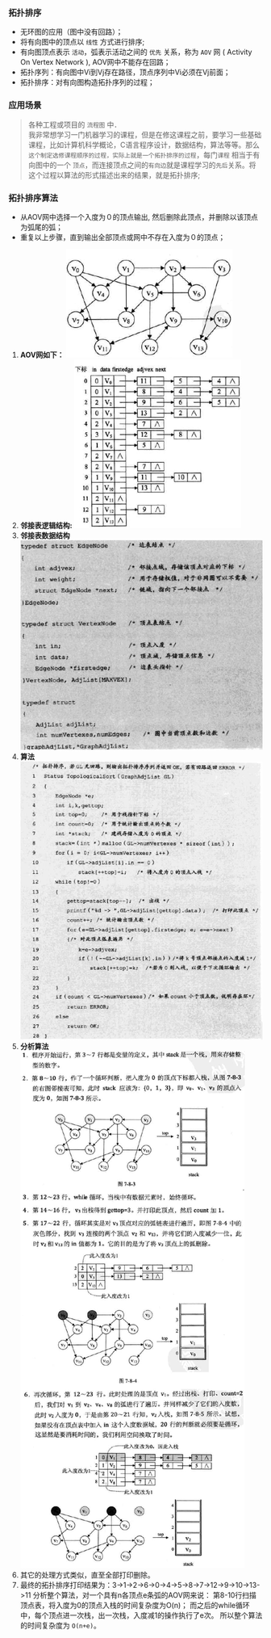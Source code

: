 ### 拓扑排序
* 无环图的应用（图中没有回路）；
* 将有向图中的顶点以 `线性` 方式进行排序; 
* 有向图顶点表示 `活动`，弧表示活动之间的 `优先` 关系，称为 `AOV` 网 ( Activity On Vertex Network ), AOV网中不能存在回路；
* 拓扑序列：有向图中Vi到Vj存在路径，顶点序列中Vi必须在Vj前面；
* 拓扑排序：对有向图构造拓扑序列的过程；

### 应用场景
> 各种工程或项目的 `流程图` 中．  
> 我非常想学习一门机器学习的课程，但是在修这课程之前，要学习一些基础课程，比如计算机科学概论，C语言程序设计，数据结构，算法等等。那么`这个制定选修课程顺序的过程，实际上就是一个拓扑排序的过程`，每门`课程` 相当于有向图中的一个 `顶点`，而连接顶点之间的`有向边`就是课程学习的`先后`关系。将这个过程以算法的形式描述出来的结果，就是拓扑排序;  

### 拓扑排序算法
* 从AOV网中选择一个入度为０的顶点输出, 然后删除此顶点，并删除以该顶点为弧尾的弧；
* 重复以上步骤，直到输出全部顶点或网中不存在入度为０的顶点；


1. **AOV网如下：**
![AOV网](https://raw.githubusercontent.com/liangxifeng833/my_program/master/images/datastruct/graph-topology-sort-1.png)
2. **邻接表逻辑结构:**
![邻接表逻辑结构](https://raw.githubusercontent.com/liangxifeng833/my_program/master/images/datastruct/graph-topology-sort-2.png)
3. **邻接表数据结构**
![邻接表数据结构](https://raw.githubusercontent.com/liangxifeng833/my_program/master/images/datastruct/graph-topology-sort-3.png)
4. **算法**
![算法](https://raw.githubusercontent.com/liangxifeng833/my_program/master/images/datastruct/graph-topology-sort-4.png)
5. **分析算法**
![分析算法](https://raw.githubusercontent.com/liangxifeng833/my_program/master/images/datastruct/graph-topology-sort-5.png)
6.  其它的处理方式类似，直至全部打印删除。
7.  最终的拓扑排序打印结果为：3->1->2->6->0->4->5->8->7->12->9->10->13->11
分析整个算法，对一个具有n各顶点e条弧的AOV网来说：
第8-10行扫描顶点表，将入度为0的顶点入栈的时间复杂度为O(n)；
而之后的while循环中，每个顶点进一次栈，出一次栈，入度减1的操作执行了e次。
所以整个算法的时间复杂度为 `O(n+e)`。

